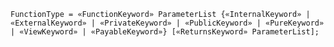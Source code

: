 <!-- This file is generated automatically by infrastructure scripts. Please don't edit by hand. -->

<!-- markdownlint-disable first-line-h1 -->

```{ .ebnf .slang-ebnf #FunctionType }
FunctionType = «FunctionKeyword» ParameterList {«InternalKeyword» | «ExternalKeyword» | «PrivateKeyword» | «PublicKeyword» | «PureKeyword» | «ViewKeyword» | «PayableKeyword»} [«ReturnsKeyword» ParameterList];
```
